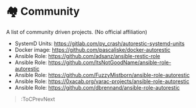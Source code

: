 # 🏘 Community

A list of community driven projects. (No official affiliation)

- SystemD Units: <https://gitlab.com/py_crash/autorestic-systemd-units>
- Docker image: <https://github.com/pascaliske/docker-autorestic>
- Ansible Role: <https://github.com/adsanz/ansible-restic-role>
- Ansible Role: <https://github.com/ItsNotGoodName/ansible-role-autorestic>
- Ansible Role: <https://github.com/FuzzyMistborn/ansible-role-autorestic>
- Ansible Role: <https://0xacab.org/varac-projects/ansible-role-autorestic>
- Ansible Role: <https://github.com/dbrennand/ansible-role-autorestic>

> :ToCPrevNext
